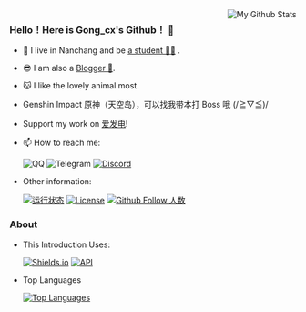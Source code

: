 <a href="https://github.com/Gongcxgithub" one-link-mark="yes" target="_blank">
<img align="right" alt="My Github Stats" src="https://github-readme-stats.vercel.app/api?username=Gongcxgithub&show_icons=true&theme=vue-dark&custom_title=%E6%88%91%E7%9A%84%20Github%20%E7%BB%9F%E8%AE%A1%E5%8D%A1" />
</a>

### Hello！Here is Gong_cx's Github！ 👋

- 🔭 I live in Nanchang and be [a student 👨‍💻](https://github.com/Gongcxgithub) .
- 😎 I am also a [Blogger 📝](https://www.gcxstudio.cn).
- :cat: I like the lovely animal most.
- Genshin Impact 原神（天空岛），可以找我带本打 Boss 哦 (/≧▽≦)/
- Support my work on [爱发电](https://afdian.net/@GBCLStudio)!
- 📫 How to reach me:


   ![QQ](https://img.shields.io/static/v1?label=%E8%85%BE%E8%AE%AF%20QQ&message=3175992523&color=orange&style=for-the-badge&labelColor=blue&logoColor=black&logo=Tencent%20QQ)   ![Telegram](https://img.shields.io/static/v1?label=Telegram&message=@Gong_cx&color=blue&style=for-the-badge&labelColor=green&logo=telegram)   [![Discord](https://img.shields.io/discord/879563083616489502?label=Discord%20%E6%9C%8D%E5%8A%A1%E5%99%A8&logo=discord&style=for-the-badge)](https://discord.com/channels/879563083616489502/)

- Other information:


   [![运行状态](https://img.shields.io/website?down_color=red&labelColor=blue&down_message=Offline%20%7C%20%E4%B8%8B%E7%BA%BF&label=%E4%B8%AA%E4%BA%BA%E4%BB%8B%E7%BB%8D%E9%A1%B5%E8%BF%90%E8%A1%8C%E7%8A%B6%E6%80%81&style=for-the-badge&up_color=green&up_message=Online%20%7C%20%E5%9C%A8%E7%BA%BF&url=https%3A%2F%2Fgcxstudio.cn "awa")](https://gcxstudio.cn)   [![License](https://img.shields.io/github/license/Gongcxgithub/Gongcxgithub?color=orange&labelColor=blue&label=%E6%88%91%E4%BB%AC%E6%AD%A3%E5%9C%A8%E4%BD%BF%E7%94%A8&logo=Apache&style=for-the-badge)](https://www.apache.org/licenses/LICENSE-2.0.html)   [![Github Follow 人数](https://img.shields.io/badge/dynamic/json?color=orange&suffix=%20Fans&style=for-the-badge&labelColor=blue&label=Github%20Follow%20%E4%BA%BA%E6%95%B0&query=%24.data.totalSubs&url=https%3A%2F%2Fapi.spencerwoo.com%2Fsubstats%2F%3Fsource%3Dgithub%26queryKey%3DGongcxgithub&&logo=github)](https://github.com/Gongcxgithub)
   
### About

- This Introduction Uses:

   [![Shields.io](https://img.shields.io/static/v1?label=%E5%B0%8F%E5%8D%A1%E7%89%87&message=Shields.io&color=orange&labelColor=&style=for-the-badge&logo=Shields.io)](https://shields.io/)   [![API](https://img.shields.io/static/v1?label=%E4%BF%A1%E6%81%AF%E8%8E%B7%E5%8F%96%20API&message=Substats&color=orange&labelColor=&style=for-the-badge&logo=FastAPI&logoColor=brightgreen)](https://substats.spencerwoo.com/api.html)
   
- Top Languages

   [![Top Languages](https://github-readme-stats.vercel.app/api/top-langs/?username=Gongcxgithub&langs_count=10&show_icons=true&theme=vue-dark&custom_title=%E6%88%91%E7%9A%84%20Github%20%E8%AF%AD%E8%A8%80%E4%BD%BF%E7%94%A8%E9%A2%91%E7%8E%87%E8%A1%A8)](https://github.com/Gongcxgithub)
